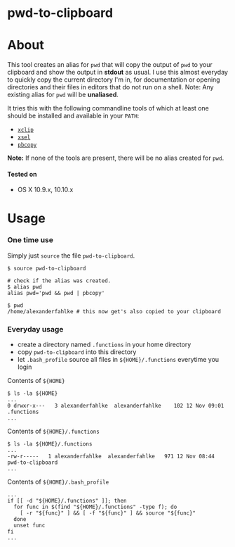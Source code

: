pwd-to-clipboard
================

# About

This tool creates an alias for ```pwd``` that will copy the output of ```pwd``` to your clipboard and show the output in **stdout** as usual.
I use this almost everyday to quickly copy the current directory I'm in, for documentation or opening directories and their files in editors that do not run on a shell.
Note: Any existing alias for ```pwd``` will be **unaliased**.

It tries this with the following commandline tools of which at least one should be installed and available in your ```PATH```:

- [```xclip```](http://linux.die.net/man/1/xclip "man page xclip")
- [```xsel```](http://linux.die.net/man/1/xsel "man page xsel")
- [```pbcopy```](https://developer.apple.com/library/mac/documentation/Darwin/Reference/ManPages/man1/pbcopy.1.html "man page pbcopy")

**Note:** If none of the tools are present, there will be no alias created for ```pwd```.

#### Tested on
- OS X 10.9.x, 10.10.x

# Usage

### One time use

Simply just ```source``` the file ```pwd-to-clipboard```.

    $ source pwd-to-clipboard

    # check if the alias was created.
    $ alias pwd
    alias pwd='pwd && pwd | pbcopy'

    $ pwd
    /home/alexanderfahlke # this now get's also copied to your clipboard

### Everyday usage

- create a directory named ```.functions``` in your home directory
- copy ```pwd-to-clipboard``` into this directory
- let ```.bash_profile``` source all files in ```${HOME}/.functions``` everytime you login


Contents of ```${HOME}```

    $ ls -la ${HOME}
    ...
    0 drwxr-x---   3 alexanderfahlke  alexanderfahlke    102 12 Nov 09:01 .functions
    ...

Contents of ```${HOME}/.functions```

    $ ls -la ${HOME}/.functions
    ...
    -rw-r-----   1 alexanderfahlke  alexanderfahlke   971 12 Nov 08:44 pwd-to-clipboard
    ...

Contents of ```${HOME}/.bash_profile```

    ...
    if [[ -d "${HOME}/.functions" ]]; then
      for func in $(find "${HOME}/.functions" -type f); do
        [ -r "${func}" ] && [ -f "${func}" ] && source "${func}"
      done
      unset func
    fi
    ...
